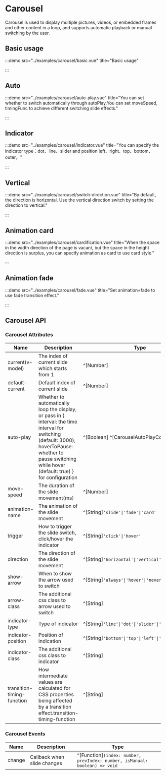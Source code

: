 # Carousel

Carousel is used to display multiple pictures, videos, or embedded frames and other content in a loop, and supports automatic playback or manual switching by the user.

## Basic usage

:::demo src="../examples/carousel/basic.vue" title="Basic usage"

:::

## Auto

:::demo src="../examples/carousel/auto-play.vue" title="You can set whether to switch automatically through autoPlay.You can set moveSpeed, timingFunc to achieve different switching slide effects."

:::

## Indicator

:::demo src="../examples/carousel/indicator.vue" title="You can specify the indicator type：dot、line、slider  and position left、right、top、bottom、outer。"

:::

## Vertical

:::demo src="../examples/carousel/switch-direction.vue" title="By default, the direction is horizontal. Use the vertical direction switch by setting the direction to vertical."

:::

## Animation card

:::demo src="../examples/carousel/cardification.vue" title="When the space in the width direction of the page is vacant, but the space in the height direction is surplus, you can specify animation as card to use card style."

:::

## Animation fade

:::demo src="../examples/carousel/fade.vue" title="Set animation=fade to use fade transition effect."

:::

## Carousel API

### Carousel Attributes

| Name | Description | Type | Default |
| --------- | ---- | ---- | :----: |
| current(v-model) | The index of current slide which starts from 1 | ^[Number] | - |
| default-current | Default index of current slide| ^[Number] | 1 |
| auto-play | Whether to automatically loop the display, or pass in { interval: the time interval for switching (default: 3000),<br>hoverToPause: whether to pause switching while hover (default: true) } for configuration | ^[Boolean] ^[CarouselAutoPlayConfig] | false |
| move-speed | The duration of the slide movement(ms) | ^[Number] | 500 |
| animation-name | The animation of the slide movement | ^[String]`'slide'\|'fade'\|'card'`| slide |
| trigger | How to trigger the slide switch, click/hover the indicator | ^[String]`'click'\|'hover'`| click |
| direction | The direction of the slide movement | ^[String]`'horizontal'\|'vertical'` | vertical |
| show-arrow | When to show the arrow used to switch | ^[String]`'always'\|'hover'\|'never'` | always |
| arrow-class | The additional css class to arrow used to switch | ^[String] | - |
| indicator-type | Type of indicator | ^[String]`'line'\|'dot'\|'slider'\|'never'` | dot |
| indicator-position | Position of indication | ^[String]`'bottom'\|'top'\|'left'\|'right'\|'outer'` | bottom |
| indicator-class | The additional css class to indicator | ^[String] | - |
| transition-timing-function | How intermediate values are calculated for CSS properties being affected by a transition effect.transition-timing-function | ^[String] | cubic-bezier(0.34, 0.69, 0.1, 1) |

### Carousel Events

| Name | Description | Type |
| ------ | ---- | ---- |
| change | Callback when slide changes | ^[Function]`(index: number, prevIndex: number, isManual: boolean) => void` |
